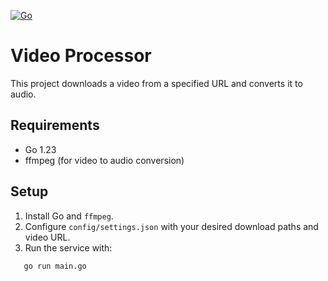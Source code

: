 [![Go](https://github.com/TorratDev/VideoProcessor_Go/actions/workflows/go.yml/badge.svg)](https://github.com/TorratDev/VideoProcessor_Go/actions/workflows/go.yml)

# Video Processor

This project downloads a video from a specified URL and converts it to audio.

## Requirements
- Go 1.23
- ffmpeg (for video to audio conversion)

## Setup

1. Install Go and `ffmpeg`.
2. Configure `config/settings.json` with your desired download paths and video URL.
3. Run the service with:

```bash
   go run main.go
```
